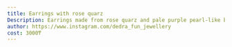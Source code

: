 ```yaml
---
title: Earrings with rose quarz
Description: Earrings made from rose quarz and pale purple pearl-like beads
author: https://www.instagram.com/dedra_fun_jewellery
cost: 3000₸
---
```

